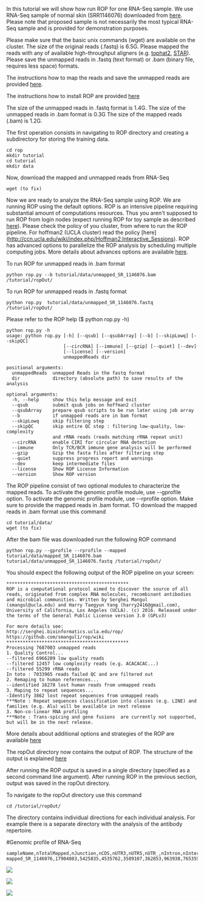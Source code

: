 
In this tutorial we will show how run ROP for one RNA-Seq sample. We use RNA-Seq sample of normal skin (SRR1146076)  downloaded from [here](http://www.ncbi.nlm.nih.gov/geo/query/acc.cgi?acc=GSE54456). Please note 
that proposed sample is not necessarily the most typical RNA-Seq sample and is provided for demonstration purposes. 

Please make sure that the basic unix commands (wget) are available on the cluster. The size of the original reads (.fastq) is 6.5G. Please mapped the reads with any of available high-throughput aligners (e.g. [tophat2](https://ccb.jhu.edu/software/tophat/index.shtml), [STAR](https://github.com/alexdobin/STAR)). Please save the unmapped reads in .fastq (text format) or .bam (binary file, requires less space) formats.  

The instructions how to map the reads and save the unmapped reads are provided [here](https://github.com/smangul1/rop/wiki/How-to-map-reads-and-save-unmapped-reads). 

The instructions how to install ROP are provided [here](https://github.com/smangul1/rop/wiki/How-to-install-ROP%3F) 

The size of the unmapped reads in .fastq format is  1.4G. The size of the unmapped reads in .bam format is 0.3G
The size of the mapped reads (.bam) is 1.2G. 


The first operation consists in navigating to ROP directory and creating a subdirectory for storing the training data. 

```
cd rop
mkdir tutorial
cd tutorial
mkdir data
```

Now, download the mapped and unmapped reads from RNA-Seq

```
wget (to fix)
```

Now we are ready to analyze the RNA-Seq sample using ROP. We are running ROP using the default options. ROP is an intensive pipeline requiring substantial amount of computations resources. Thus you aren't supposed to run ROP from login nodes (expect running ROP for toy sample as described [here](https://github.com/smangul1/rop/wiki/Get-started)). Please check the policy of you cluster, from where to run the ROP pipeline. For hoffman2 (UCLA cluster) read the policy [here] (http://ccn.ucla.edu/wiki/index.php/Hoffman2:Interactive_Sessions).  ROP has advanced options to parallelize the ROP analysis by scheduling multiple computing jobs. More details about advances options are available [here](https://github.com/smangul1/rop/wiki/Advanced-options).

To run ROP for unmapped reads in .bam format 
```
python rop.py --b tutorial/data/unmapped_SR_1146076.bam /tutorial/ropOut/
```

To run ROP for unmapped reads in .fastq format 

```
python rop.py  tutorial/data/unmapped_SR_1146076.fastq /tutorial/ropOut/
```

Please refer to the ROP help ($ python rop.py -h) 

```
python rop.py -h
usage: python rop.py [-h] [--qsub] [--qsubArray] [--b] [--skipLowq] [--skipQC]
                     [--circRNA] [--immune] [--gzip] [--quiet] [--dev]
                     [--license] [--version]
                     unmappedReads dir

positional arguments:
  unmappedReads  unmapped Reads in the fastq format
  dir            directory (absolute path) to save results of the analysis

optional arguments:
  -h, --help     show this help message and exit
  --qsub         submit qsub jobs on hoffman2 cluster
  --qsubArray    prepare qsub scripts to be run later using job array
  --b            if unmapped reads are in bam format
  --skipLowq     skip filtering step
  --skipQC       skip entire QC step : filtering low-quality, low-complexity
                 and rRNA reads (reads matching rRNA repeat unit)
  --circRNA      enable CIRI for circular RNA detection
  --immune       Only TCR/BCR immune gene analysis will be performed
  --gzip         Gzip the fasta files after filtering step
  --quiet        suppress progress report and warnings
  --dev          keep intermediate files
  --license      Show ROP License Information
  --version      Show ROP version
```

The ROP pipeline consist of two optional modules to characterize the mapped reads. To activate the genomic profile module, use --gprofile option. To activate the genomic profile module, use --rprofile option. Make sure to provide the mapped reads in .bam format. TO download the mapped reads in .bam format use this command 


```
cd tutorial/data/
wget (to fix)
```

After the bam file was downloaded run the following ROP command 

```
python rop.py --gprofile --rprofile --mapped tutorial/data/mapped_SR_1146076.bam tutorial/data/unmapped_SR_1146076.fastq /tutorial/ropOut/
```

You should expect the following output of the ROP pipeline on your screen: 

```
*********************************************
ROP is a computational protocol aimed to discover the source of all reads, originated from complex RNA molecules, recombinant antibodies and microbial communities. Written by Serghei Mangul (smangul@ucla.edu) and Harry Taegyun Yang (harry2416@gmail.com), University of California, Los Angeles (UCLA). (c) 2016. Released under the terms of the General Public License version 3.0 (GPLv3)

For more details see:
http://serghei.bioinformatics.ucla.edu/rop/
https://github.com/smangul1/rop/wiki
*********************************************
Processing 7687003 unmapped reads
1. Quality Control...
--filtered 6966209 low quality reads
--filtered 12457 low complexity reads (e.g. ACACACAC...)
--filtered 55299 rRNA reads
In toto : 7033965 reads failed QC and are filtered out
2. Remaping to human references...
--identified 16278 lost human reads from unmapped reads 
3. Maping to repeat sequences...
-Identify 3862 lost repeat sequences from unmapped reads
***Note : Repeat sequences classification into classes (e.g. LINE) and families (e.g. Alu) will be available in next release
3. Non-co-linear RNA profiling
***Note : Trans-spicing and gene fusions  are currently not supported, but will be in the next release.
```


 
More details about additional options and strategies of the ROP are available [here](https://github.com/smangul1/rop/wiki/Additional-options)


The ropOut directory now contains the output of ROP. The structure of the output is explained [here](https://github.com/smangul1/rop/wiki/ROP-output-details)



After running the ROP output is saved in a single directory (specified as a second command line argument). After running ROP in the previous section, output was saved in the ropOut directory. 

To navigate to the ropOut directory use this command 

```
cd /tutorial/ropOut/
```

The directory contains individual directions for each individual analysis. For example there is a separate directory with the analysis of the antibody repertoire. 


#Genomic profile of RNA-Seq

```
sampleName,nTotalMapped,nJunction,nCDS,nUTR3,nUTR5,nUTR_,nIntron,nIntergenic,nDeep,nMT,nMultiMapped
mapped_SR_1146076,17904083,5425835,4535762,3589107,362853,963938,765359,195246,32345,1061075,972563
```

![](https://sergheimangul.files.wordpress.com/2016/05/gprofile1.png?w=1280)



![](https://sergheimangul.files.wordpress.com/2016/05/rprofile_class4.png)


![](https://sergheimangul.files.wordpress.com/2016/05/rprofile_family1.png)